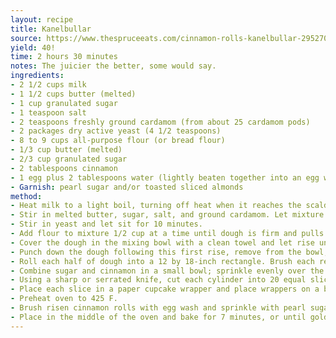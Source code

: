```yaml
---
layout: recipe
title: Kanelbullar
source: https://www.thespruceeats.com/cinnamon-rolls-kanelbullar-2952709
yield: 40!
time: 2 hours 30 minutes
notes: The juicier the better, some would say.
ingredients:
- 2 1/2 cups milk
- 1 1/2 cups butter (melted)
- 1 cup granulated sugar
- 1 teaspoon salt
- 2 teaspoons freshly ground cardamom (from about 25 cardamom pods)
- 2 packages dry active yeast (4 1/2 teaspoons)
- 8 to 9 cups all-purpose flour (or bread flour)
- 1/3 cup butter (melted)
- 2/3 cup granulated sugar
- 2 tablespoons cinnamon
- 1 egg plus 2 tablespoons water (lightly beaten together into an egg wash)
- Garnish: pearl sugar and/or toasted sliced almonds
method:
- Heat milk to a light boil, turning off heat when it reaches the scalding point (when small bubbles appear across the top).
- Stir in melted butter, sugar, salt, and ground cardamom. Let mixture cool until “finger-warm” (still quite warm, but just cool enough to touch).
- Stir in yeast and let sit for 10 minutes.
- Add flour to mixture 1/2 cup at a time until dough is firm and pulls away from the sides of your mixing bowl. (If using a stand mixer, exchange the mixing paddle for the dough hook after you’ve added the first 5 cups of flour. Use the dough hook to mix and knead the dough as you add the remaining 3 to 4 cups of flour.)
- Cover the dough in the mixing bowl with a clean towel and let rise until doubled, about 1 hour.
- Punch down the dough following this first rise, remove from the bowl, and knead lightly on a floured surface until smooth and shiny. Divide dough into two halves.
- Roll each half of dough into a 12 by 18-inch rectangle. Brush each rectangle well using the 1/3 cup melted butter.
- Combine sugar and cinnamon in a small bowl; sprinkle evenly over the 2 rectangles. Starting at one of the long sides, roll each rectangle like a jelly roll to form an 18-inch-long cylinder.
- Using a sharp or serrated knife, cut each cylinder into 20 equal slices.
- Place each slice in a paper cupcake wrapper and place wrappers on a baking sheet. Cover with a towel and allow to double in size, about 45 minutes.
- Preheat oven to 425 F.
- Brush risen cinnamon rolls with egg wash and sprinkle with pearl sugar and/or almonds.
- Place in the middle of the oven and bake for 7 minutes, or until golden and firm.
---
```

